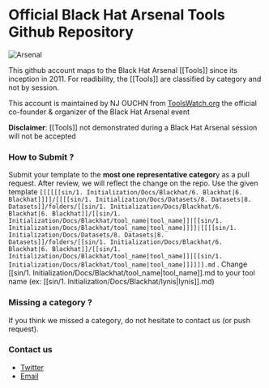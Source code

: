 # Official Black Hat Arsenal Tools Github Repository

![Arsenal](https://www.toolswatch.org/wp-content/uploads/2016/12/bharsenal.png) 

This github account maps to the Black Hat Arsenal [[Tools]] since its inception in 2011. 
For readibility, the [[Tools]] are classified by category and not by session. 

This account is maintained by NJ OUCHN from [ToolsWatch.org](https://www.toolswatch.org) the official co-founder & organizer of the Black Hat Arsenal event


**Disclaimer**: [[Tools]] not demonstrated during a Black Hat Arsenal session will not be accepted

### How to Submit ? 

Submit your template to the **most one representative categor**y as a pull request. After review, we will reflect the change on the repo.
Use the given template `[[[[[[sin/1. Initialization/Docs/Blackhat/6. Blackhat|6. Blackhat]]]]/[[[[sin/1. Initialization/Docs/Datasets/8. Datasets|8. Datasets]]/folders/[[sin/1. Initialization/Docs/Blackhat/6. Blackhat|6. Blackhat]]/[[sin/1. Initialization/Docs/Blackhat/tool_name|tool_name]]|[[sin/1. Initialization/Docs/Blackhat/tool_name|tool_name]]]]|[[[[sin/1. Initialization/Docs/Datasets/8. Datasets|8. Datasets]]/folders/[[sin/1. Initialization/Docs/Blackhat/6. Blackhat|6. Blackhat]]/[[sin/1. Initialization/Docs/Blackhat/tool_name|tool_name]]|[[sin/1. Initialization/Docs/Blackhat/tool_name|tool_name]]]]]].md` . 
Change [[sin/1. Initialization/Docs/Blackhat/tool_name|tool_name]].md to your tool name (ex: [[sin/1. Initialization/Docs/Blackhat/lynis|lynis]].md)

### Missing a category ? 

If you think we missed a category, do not hesitate to contact us (or push request).

### Contact us

* [Twitter](https://twitter.com/toolswatch)
* [Email](mailto:hacker@toolswatch.org)
